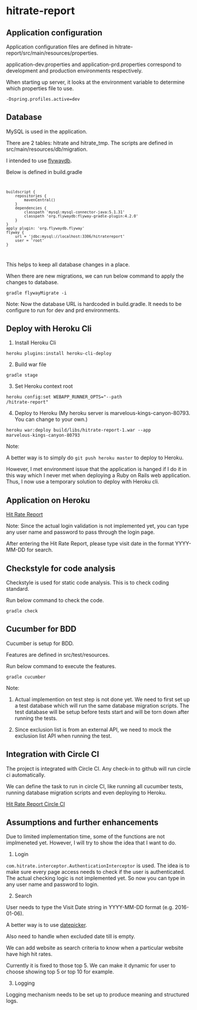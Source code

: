 # hitrate-report
## Application configuration
Application configuration files are defined in hitrate-report/src/main/resources/properties.

application-dev.properties and application-prd.properties correspond to development and production environments respectively.

When starting up server, it looks at the environment variable to determine which properties file to use.

<code>-Dspring.profiles.active=dev</code>

## Database
MySQL is used in the application.

There are 2 tables: hitrate and hitrate_tmp.
The scripts are defined in src/main/resources/db/migration.

I intended to use <a href="https://flywaydb.org/getstarted/firststeps/gradle">flywaydb</a>.

Below is defined in build.gradle
<code>

    buildscript {
        repositories {
            mavenCentral()
        }
        dependencies {
            classpath 'mysql:mysql-connector-java:5.1.31'
            classpath 'org.flywaydb:flyway-gradle-plugin:4.2.0'
        }
    }
    apply plugin: 'org.flywaydb.flyway'
    flyway {
        url = 'jdbc:mysql://localhost:3306/hitratereport'
        user = 'root'
    }
</code>

This helps to keep all database changes in a place.

When there are new migrations, we can run below command to apply the changes to database.

<code>gradle flywayMigrate -i</code>

Note: Now the database URL is hardcoded in build.gradle. It needs to be configure to run for dev and prd environments.

## Deploy with Heroku Cli
1. Install Heroku Cli

<code>heroku plugins:install heroku-cli-deploy</code>

2. Build war file

<code>gradle stage</code>

3. Set Heroku context root

<code>heroku config:set WEBAPP_RUNNER_OPTS="--path /hitrate-report"</code>

4. Deploy to Heroku (My heroku server is marvelous-kings-canyon-80793. You can change to your own.) 

<code>heroku war:deploy build/libs/hitrate-report-1.war --app marvelous-kings-canyon-80793</code>

Note: 

A better way is to simply do <code>git push heroku master</code> to deploy to Heroku.

However, I met environment issue that the application is hanged if I do it in this way which I never met when deploying a Ruby on Rails web application. Thus, I now use a temporary solution to deploy with Heroku cli.

## Application on Heroku
<a href="https://marvelous-kings-canyon-80793.herokuapp.com/hitrate-report" target="_blank">Hit Rate Report</a>

Note: 
Since the actual login validation is not implemented yet, you can type any user name and password to pass through the login page.

After entering the Hit Rate Report, please type visit date in the format YYYY-MM-DD for search.

## Checkstyle for code analysis
Checkstyle is used for static code analysis. This is to check coding standard.

Run below command to check the code.

<code>gradle check</code>

## Cucumber for BDD
Cucumber is setup for BDD.

Features are defined in src/test/resources.

Run below command to execute the features.

<code>gradle cucumber</code>

Note: 

1. Actual implemention on test step is not done yet. We need to first set up a test database which will run the same database 
migration scripts. The test database will be setup before tests start and will be torn down after running the tests.

2. Since exclusion list is from an external API, we need to mock the exclusion list API when running the test.

## Integration with Circle CI
The project is integrated with Circle CI. Any check-in to github will run circle ci automatically.

We can define the task to run in circle CI, like running all cucumber tests, running database migration scripts and even deploying to Heroku.

<a href="https://circleci.com/gh/ghyhm/hitrate-report" target="_blank">Hit Rate Report Circle CI</a>

## Assumptions and further enhancements
Due to limited implementation time, some of the functions are not implmeneted yet. However, I will try to show the idea that I want to do.

1. Login

<code>com.hitrate.interceptor.AuthenticationInterceptor</code> is used. The idea is to make sure every page access needs to check if the user is authenticated. The actual checking logic is not implemented yet.  So now you can type in any user name and password to login.

2. Search

User needs to type the Visit Date string in YYYY-MM-DD format (e.g. 2016-01-06).

A better way is to use <a href="https://jqueryui.com/datepicker/" target="_blank">datepicker</a>.

Also need to handle when excluded date till is empty.

We can add website as search criteria to know when a particular website have high hit rates.

Currently it is fixed to those top 5. We can make it dynamic for user to choose showing top 5 or top 10 for example.

3. Logging

Logging mechanism needs to be set up to produce meaning and structured logs.
